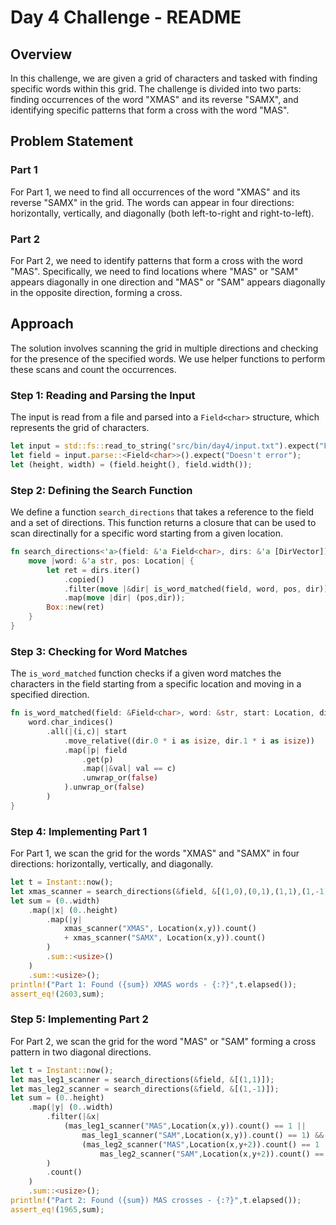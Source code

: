 # Day 4 Challenge - README

## Overview

In this challenge, we are given a grid of characters and tasked with finding specific words within this grid. The challenge is divided into two parts: finding occurrences of the word "XMAS" and its reverse "SAMX", and identifying specific patterns that form a cross with the word "MAS".

## Problem Statement

### Part 1

For Part 1, we need to find all occurrences of the word "XMAS" and its reverse "SAMX" in the grid. The words can appear in four directions: horizontally, vertically, and diagonally (both left-to-right and right-to-left).

### Part 2

For Part 2, we need to identify patterns that form a cross with the word "MAS". Specifically, we need to find locations where "MAS" or "SAM" appears diagonally in one direction and "MAS" or "SAM" appears diagonally in the opposite direction, forming a cross.

## Approach

The solution involves scanning the grid in multiple directions and checking for the presence of the specified words. We use helper functions to perform these scans and count the occurrences.

### Step 1: Reading and Parsing the Input

The input is read from a file and parsed into a `Field<char>` structure, which represents the grid of characters.

```rust
let input = std::fs::read_to_string("src/bin/day4/input.txt").expect("File not found");
let field = input.parse::<Field<char>>().expect("Doesn't error");
let (height, width) = (field.height(), field.width());
```

### Step 2: Defining the Search Function

We define a function `search_directions` that takes a reference to the field and a set of directions. This function returns a closure that can be used to scan directinally for a specific word starting from a given location.

```rust
fn search_directions<'a>(field: &'a Field<char>, dirs: &'a [DirVector]) -> impl Fn(&'a str, Location) -> Box<dyn Iterator<Item=(Location,DirVector)> + 'a> {
    move |word: &'a str, pos: Location| {
        let ret = dirs.iter()
            .copied()
            .filter(move |&dir| is_word_matched(field, word, pos, dir))
            .map(move |dir| (pos,dir));
        Box::new(ret)
    }
}
```

### Step 3: Checking for Word Matches

The `is_word_matched` function checks if a given word matches the characters in the field starting from a specific location and moving in a specified direction.

```rust
fn is_word_matched(field: &Field<char>, word: &str, start: Location, dir: DirVector) -> bool {
    word.char_indices()
        .all(|(i,c)| start
            .move_relative((dir.0 * i as isize, dir.1 * i as isize))
            .map(|p| field
                .get(p)
                .map(|&val| val == c)
                .unwrap_or(false)
            ).unwrap_or(false)
        )
}
```

### Step 4: Implementing Part 1

For Part 1, we scan the grid for the words "XMAS" and "SAMX" in four directions: horizontally, vertically, and diagonally.

```rust
let t = Instant::now();
let xmas_scanner = search_directions(&field, &[(1,0),(0,1),(1,1),(1,-1)]);
let sum = (0..width)
    .map(|x| (0..height)
        .map(|y|
            xmas_scanner("XMAS", Location(x,y)).count()
            + xmas_scanner("SAMX", Location(x,y)).count()
        )
        .sum::<usize>()
    )
    .sum::<usize>();
println!("Part 1: Found ({sum}) XMAS words - {:?}",t.elapsed());
assert_eq!(2603,sum);
```

### Step 5: Implementing Part 2

For Part 2, we scan the grid for the word "MAS" or "SAM" forming a cross pattern in two diagonal directions.

```rust
let t = Instant::now();
let mas_leg1_scanner = search_directions(&field, &[(1,1)]);
let mas_leg2_scanner = search_directions(&field, &[(1,-1)]);
let sum = (0..height)
    .map(|y| (0..width)
        .filter(|&x|
            (mas_leg1_scanner("MAS",Location(x,y)).count() == 1 ||
                mas_leg1_scanner("SAM",Location(x,y)).count() == 1) &&
                (mas_leg2_scanner("MAS",Location(x,y+2)).count() == 1 ||
                    mas_leg2_scanner("SAM",Location(x,y+2)).count() == 1)
        )
        .count()
    )
    .sum::<usize>();
println!("Part 2: Found ({sum}) MAS crosses - {:?}",t.elapsed());
assert_eq!(1965,sum);
```
